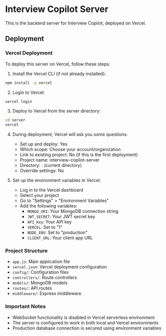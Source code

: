 # Interview Copilot Server

This is the backend server for Interview Copilot, deployed on Vercel.

## Deployment

### Vercel Deployment

To deploy this server on Vercel, follow these steps:

1. Install the Vercel CLI (if not already installed):
```bash
npm install -g vercel
```

2. Login to Vercel:
```bash
vercel login
```

3. Deploy to Vercel from the server directory:
```bash
cd server
vercel
```

4. During deployment, Vercel will ask you some questions:
   - Set up and deploy: Yes
   - Which scope: Choose your account/organization
   - Link to existing project: No (if this is the first deployment)
   - Project name: interview-copilot-server
   - Directory: . (current directory)
   - Override settings: No

5. Set up the environment variables in Vercel:
   - Log in to the Vercel dashboard
   - Select your project
   - Go to "Settings" > "Environment Variables"
   - Add the following variables:
     - `MONGO_URI`: Your MongoDB connection string
     - `JWT_SECRET`: Your JWT secret key
     - `API_Key`: Your API key
     - `VERCEL`: Set to "1"
     - `NODE_ENV`: Set to "production"
     - `CLIENT_URL`: Your client app URL

### Project Structure

- `app.js`: Main application file
- `vercel.json`: Vercel deployment configuration
- `config/`: Configuration files
- `controllers/`: Route controllers
- `models/`: MongoDB models
- `routes/`: API routes
- `middleware/`: Express middleware

### Important Notes

- WebSocket functionality is disabled in Vercel serverless environment
- The server is configured to work in both local and Vercel environments
- Production database connection is secured using environment variables
